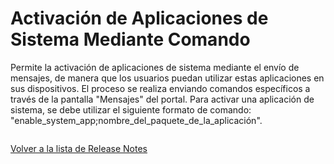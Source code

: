 # Activación de Aplicaciones de Sistema Mediante Comando

Permite la activación de aplicaciones de sistema mediante el envío de mensajes, de manera que los usuarios puedan utilizar estas aplicaciones en sus dispositivos. El proceso se realiza enviando comandos específicos a través de la pantalla "Mensajes" del portal. Para activar una aplicación de sistema, se debe utilizar el siguiente formato de comando: "enable\_system\_app;nombre\_del\_paquete\_de\_la\_aplicación".

<figure><img src="../../../.gitbook/assets/image (102).png" alt=""><figcaption></figcaption></figure>

[Volver a la lista de Release Notes](./)
